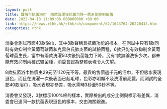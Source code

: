 ```yaml
---
layout: post
title: 聲稱可抗菌浴巾　兩款洗濯後抗菌力降一款未能抑制細菌
date: 2022-04-13 11:09:08.000000000 +08:00
link: https://news.rthk.hk/rthk/ch/component/k2/1643764-20220413.htm
categories: rthk
---
```


消委會測試市面40款浴巾，其中8款聲稱具抗菌功能的樣本，在測試中只有1款同時有效抑制金黃葡萄球菌和克雷伯氏肺炎菌的試驗菌種，6款只能有效抑制金黃葡萄球菌生長，當中有兩款洗濯50次後抗菌能力下降，另有1款無論洗多少次，都未能有效抑制兩種試驗菌種，消委會認為整體表現令人失望。

8款抗菌浴巾售價由29元至1120元不等，最貴的售價過千元的浴巾，不但吸水表現遜色，而且在洗濯一次後表面已起毛球，色彩亦明顯不及洗濯前亮麗。而測試的全部40款浴巾，吸水表現亦參差，吸水需時3秒至50秒不等。

消委會又發現，3款標示100%棉的樣本，實際檢出的成分比例與標示有差異，消委會已連同一款抗菌表現遜色的樣本，交由海關跟進。
